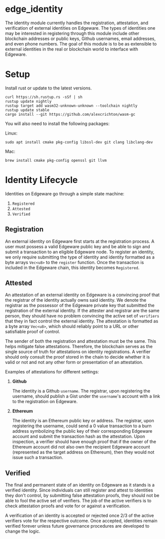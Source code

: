 # edge_identity
The identity module currently handles the registration, attestation, and verification of external identities on Edgeware. The types of identities one may be interested in registering through this module include other blockchain addresses or public keys, Github usernames, email addresses, and even phone numbers. The goal of this module is to be as extensible to external identities in the real or blockchain world to interface with Edgeware.


# Setup
Install rust or update to the latest versions.
```
curl https://sh.rustup.rs -sSf | sh
rustup update nightly
rustup target add wasm32-unknown-unknown --toolchain nightly
rustup update stable
cargo install --git https://github.com/alexcrichton/wasm-gc
```

You will also need to install the following packages:

Linux:
```
sudo apt install cmake pkg-config libssl-dev git clang libclang-dev
```

Mac:
```
brew install cmake pkg-config openssl git llvm
```

# Identity Lifecycle

Identities on Edgeware go through a simple state machine:

1. `Registered`
2. `Attested`
3. `Verified`

## Registration

An external identity on Edgeware first starts at the registration process. A user must possess a valid Edgeware public key and be able to sign and submit a transaction to an eligible Edgeware node. To register an identity, we only require submitting the type of identity and identity formatted as a byte arrays `Vec<u8>` to the `register` function. Once the transaction is included in the Edgeware chain, this identity becomes `Registered`.

## Attested

An attestation of an external identity on Edgeware is a convincing proof that the registrar of the identity actually owns said identity. We denote the registrar as the possessor of the Edgeware private key that submitted the registration of the external identity. If the attester and registrar are the same person, they should have no problem convincing the active set of `verifiers` that they in fact control the external identity. The attestation is formatted as a byte array `Vec<u8>`, which should reliably point to a URL or other satisfiable proof of control.

The sender of both the registration and attestation must be the same. This helps mitigate false attestations. Therefore, the blockchain serves as the single source of truth for attestations on identity registrations. A verifier should only consult the proof stored in the chain to decide whether it is valid or not and not any other form or presentation of an attestation.

Examples of attestations for different settings:

1. **Github**

    The identity is a Github `username`. The registrar, upon registering the username, should publish a Gist under the `username`'s account with a link to the registration on Edgeware.

2. **Ethereum**

    The identity is an Ethereum public key or address. The registrar, upon registering the username, could send a 0 value transaction to a burn address symbolizing the public key of their corresponding Edgeware account and submit the transaction hash as the attestation. Upon inspection, a verifier should have enough proof that if the owner of the Ethereum account did not also own the recipient Edgeware account (represented as the target address on Ethereum), then they would not issue such a transaction.

## Verified

The final and permanent state of an identity on Edgeware as it stands is a verified identity. Since individuals can still register and attest to identities they don't control, by submitting false attestation proofs, they should not be able to fool the active set of verifiers. The job of the active verifiers is to check attestation proofs and vote for or against a verification.

A verification of an identity is accepted or rejected once 2/3 of the active verifiers vote for the respective outcome. Once accepted, identities remain verified forever unless future governance procedures are developed to change the logic.
